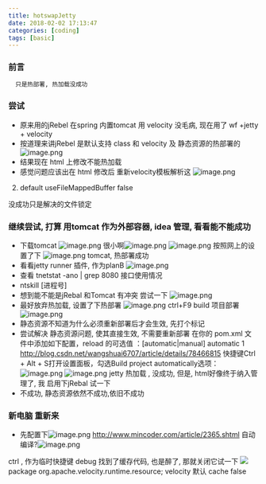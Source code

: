 ```yaml
---
title: hotswapJetty
date: 2018-02-02 17:13:47
categories: [coding]
tags: [basic]
---
```

### 前言
```markdown
  只是热部署, 热加载没成功
```
### 尝试
* 原来用的jRebel 在spring 内置tomcat 用 velocity 没毛病, 现在用了 wf +jetty + velocity 
* 按道理来讲jRebel 是默认支持 class 和 velocity 及 静态资源的热部署的
![image.png](http://upload-images.jianshu.io/upload_images/4832809-1e43964882d40101.png?imageMogr2/auto-orient/strip%7CimageView2/2/w/1240)
* 结果现在 html 上修改不能热加载
* 感觉问题应该出在 html 修改后 重新velocity模板解析这
![image.png](http://upload-images.jianshu.io/upload_images/4832809-b8ea105e6fada580.png?imageMogr2/auto-orient/strip%7CimageView2/2/w/1240)
<!----more--->
2. <servlet>
		<servlet-name>default</servlet-name>
		<init-param>
			<param-name>useFileMappedBuffer</param-name>
			<param-value>false</param-value>
		</init-param>
	</servlet>
没成功只是解决的文件锁定
### 继续尝试, 打算 用tomcat 作为外部容器, idea 管理, 看看能不能成功
* 下载tomcat
![image.png](http://upload-images.jianshu.io/upload_images/4832809-8df120fccc747204.png?imageMogr2/auto-orient/strip%7CimageView2/2/w/1240)
很小啊![image.png](http://upload-images.jianshu.io/upload_images/4832809-1cae5b1b9612b5e7.png?imageMogr2/auto-orient/strip%7CimageView2/2/w/1240)
![image.png](http://upload-images.jianshu.io/upload_images/4832809-f2a0823e0dc30a71.png?imageMogr2/auto-orient/strip%7CimageView2/2/w/1240)
按照网上的设置了下
![image.png](http://upload-images.jianshu.io/upload_images/4832809-cc0c05e624c17b93.png?imageMogr2/auto-orient/strip%7CimageView2/2/w/1240)
tomcat, 热部署成功
* 看看jetty runner 插件, 作为planB
![image.png](http://upload-images.jianshu.io/upload_images/4832809-30e76f1914434ea3.png?imageMogr2/auto-orient/strip%7CimageView2/2/w/1240)
* 查看 tnetstat -ano | grep 8080 接口使用情况
* ntskill [进程号]
* 想到能不能是jRebal 和Tomcat 有冲突 尝试一下
![image.png](http://upload-images.jianshu.io/upload_images/4832809-71dd605eaeb173ed.png?imageMogr2/auto-orient/strip%7CimageView2/2/w/1240)
* 最好放弃热加载, 设置了下热部署
![image.png](http://upload-images.jianshu.io/upload_images/4832809-1bbe47d8a97127ae.png?imageMogr2/auto-orient/strip%7CimageView2/2/w/1240)
ctrl+F9 build 项目部署
![image.png](http://upload-images.jianshu.io/upload_images/4832809-910621c86b10714b.png?imageMogr2/auto-orient/strip%7CimageView2/2/w/1240)
* 静态资源不知道为什么必须重新部署后才会生效, 先打个标记
* 尝试解决 静态资源问题, 使其直接生效, 不需要重新部署
在你的 pom.xml 文件中添加如下配置，reload 的可选值 ：[automatic|manual]
<reload>automatic</reload>
<scanIntervalSeconds>1</scanIntervalSeconds>
http://blog.csdn.net/wangshuai6707/article/details/78466815
快捷键Ctrl + Alt + S打开设置面板，勾选Build project automatically选项：
![image.png](http://upload-images.jianshu.io/upload_images/4832809-83c0521875d0e38a.png?imageMogr2/auto-orient/strip%7CimageView2/2/w/1240)
![image.png](http://upload-images.jianshu.io/upload_images/4832809-a20ae9793523330f.png?imageMogr2/auto-orient/strip%7CimageView2/2/w/1240)
jetty 热加载 , 没成功, 但是, html好像终于纳入管理了, 我 启用下jRebal 试一下
* 不成功, 静态资源依然不成功,依旧不成功

### 新电脑 重新来
* 先配置下![image.png](http://upload-images.jianshu.io/upload_images/4832809-2a79764cb138cb56.png?imageMogr2/auto-orient/strip%7CimageView2/2/w/1240)
http://www.mincoder.com/article/2365.shtml
自动编译?![image.png](http://upload-images.jianshu.io/upload_images/4832809-41001b959de5a3dc.png?imageMogr2/auto-orient/strip%7CimageView2/2/w/1240)

ctrl , 作为临时快捷键
debug 找到了缓存代码, 也是醉了, 那就关闭它试一下
![](http://upload-images.jianshu.io/upload_images/4832809-5e58dd63fa13c0ba.png?imageMogr2/auto-orient/strip%7CimageView2/2/w/1240)
package org.apache.velocity.runtime.resource;
velocity 默认 cache false